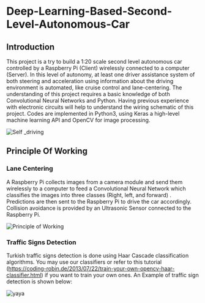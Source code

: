 # Deep-Learning-Based-Second-Level-Autonomous-Car

## Introduction
This project is a try to build a 1:20 scale second level autonomous car controlled by a Raspberry Pi (Client) wirelessly connected to a computer (Server). In this level of autonomy, at least one driver assistance system of  both steering and acceleration using information about the driving environment  is automated, like cruise control and lane-centering.
The understanding of this project requires a basic knowledge of both Convolutional Neural Networks and Python. Having previous experience with electronic circuits will help to understand the wiring schematic of this project. Codes are implemented in Python3, using Keras a high-level machine learning API and OpenCV for image processing.

![Self _driving](https://user-images.githubusercontent.com/45536639/59554886-cd21b600-8fb2-11e9-9a83-31888ca4e149.jpg)

## Principle Of Working
### Lane Centering
A Raspberry Pi collects images from a camera module and send them wirelessly to a computer to feed a Convolutional Neural Network which classifies the images into three classes (Right, left, and forward) . Predictions are then sent to the Raspberry Pi to drive the car accordingly. Collision avoidance is provided by an Ultrasonic Sensor connected to the Raspberry Pi.

![Principle of Working](https://user-images.githubusercontent.com/45536639/59554990-68fff180-8fb4-11e9-833c-b758641e899f.jpg)

### Traffic Signs Detection
Turkish traffic signs detection is done using Haar Cascade classification algorithms. You may use our classifiers or refer to this tutorial (https://coding-robin.de/2013/07/22/train-your-own-opencv-haar-classifier.html) if you want to train your own ones.
An Example of traffic sign detection is shown below:

![yaya](https://user-images.githubusercontent.com/45536639/59555117-73bb8600-8fb6-11e9-9b54-092f445a5398.PNG)
